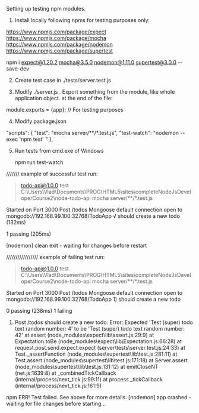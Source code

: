 
Setting up testing npm modules.

1. Install locally following npms  for testing purposes only:

https://www.npmjs.com/package/expect
https://www.npmjs.com/package/mocha
https://www.npmjs.com/package/nodemon
https://www.npmjs.com/package/supertest

npm i expect@1.20.2   mocha@3.5.0  nodemon@1.11.0  supertest@3.0.0   --save-dev

2. Create test case in ./tests/server.test.js

3. Modify ./server.js . Export something from the module, like  whole application object. at the end of the file:  

  module.exports = {app};  // For testing purposes

4. Modify package.json

"scripts": {
  "test": "mocha server/**/*.test.js",
  "test-watch": "nodemon --exec 'npm test' "
},

5. Run tests from cmd.exe of Windows

      npm run test-watch


/////// example of successful test run:

> todo-api@1.0.0 test C:\Users\Vlad\Documents\PROG\HTML5\sites\completeNodeJsDeveloperCourse2\node-todo-api
> mocha server/**/*.test.js

Started on Port 3000
  Post /todos
Mongoose default connection open to mongodb://192.168.99.100:32768/TodoApp
    √ should create a new todo (132ms)


  1 passing (205ms)

[nodemon] clean exit - waiting for changes before restart

///////////////// example of failing test run:

> todo-api@1.0.0 test C:\Users\Vlad\Documents\PROG\HTML5\sites\completeNodeJsDeveloperCourse2\node-todo-api
> mocha server/**/*.test.js



Started on Port 3000
  Post /todos
Mongoose default connection open to mongodb://192.168.99.100:32768/TodoApp
    1) should create a new todo


  0 passing (238ms)
  1 failing

  1) Post /todos should create a new todo:
     Error: Expected 'Test (super) todo text random number: 4' to be 'Test (super) todo text random number: 42'
      at assert (node_modules\expect\lib\assert.js:29:9)
      at Expectation.toBe (node_modules\expect\lib\Expectation.js:66:28)
      at request.post.send.expect.expect (server\tests\server.test.js:24:33)
      at Test._assertFunction (node_modules\supertest\lib\test.js:281:11)
      at Test.assert (node_modules\supertest\lib\test.js:171:18)
      at Server.assert (node_modules\supertest\lib\test.js:131:12)
      at emitCloseNT (net.js:1639:8)
      at _combinedTickCallback (internal/process/next_tick.js:99:11)
      at process._tickCallback (internal/process/next_tick.js:161:9)



npm ERR! Test failed.  See above for more details.
[nodemon] app crashed - waiting for file changes before starting...
